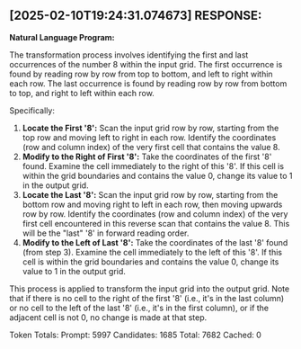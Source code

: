 [2025-02-10T19:24:31.074673] RESPONSE:
--------------------------------------------------------------------------------
**Natural Language Program:**

The transformation process involves identifying the first and last occurrences of the number 8 within the input grid. The first occurrence is found by reading row by row from top to bottom, and left to right within each row. The last occurrence is found by reading row by row from bottom to top, and right to left within each row.

Specifically:

1. **Locate the First '8':** Scan the input grid row by row, starting from the top row and moving left to right in each row. Identify the coordinates (row and column index) of the very first cell that contains the value 8.
2. **Modify to the Right of First '8':**  Take the coordinates of the first '8' found.  Examine the cell immediately to the right of this '8'. If this cell is within the grid boundaries and contains the value 0, change its value to 1 in the output grid.
3. **Locate the Last '8':** Scan the input grid row by row, starting from the bottom row and moving right to left in each row, then moving upwards row by row. Identify the coordinates (row and column index) of the very first cell encountered in this reverse scan that contains the value 8. This will be the "last" '8' in forward reading order.
4. **Modify to the Left of Last '8':** Take the coordinates of the last '8' found (from step 3). Examine the cell immediately to the left of this '8'. If this cell is within the grid boundaries and contains the value 0, change its value to 1 in the output grid.

This process is applied to transform the input grid into the output grid. Note that if there is no cell to the right of the first '8' (i.e., it's in the last column) or no cell to the left of the last '8' (i.e., it's in the first column), or if the adjacent cell is not 0, no change is made at that step.

Token Totals:
  Prompt: 5997
  Candidates: 1685
  Total: 7682
  Cached: 0
